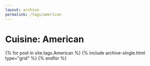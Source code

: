 ```yaml
---
layout: archive
permalink: /tags/american
---
```


# Cuisine: American

<div class="tiles">
{% for post in site.tags.American %}
  {% include archive-single.html type="grid" %}
{% endfor %}
</div><!-- /.tiles -->

